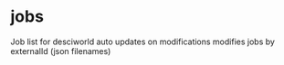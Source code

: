 # jobs

Job list for desciworld
auto updates on modifications modifies jobs by externalId (json filenames)
